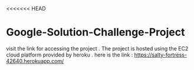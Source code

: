 <<<<<<< HEAD


# Google-Solution-Challenge-Project
visit the link for accessing the project .
The project is hosted using the EC2 cloud platform provided by heroku .
here is the link :
https://salty-fortress-42640.herokuapp.com/
>>>>>>> 
